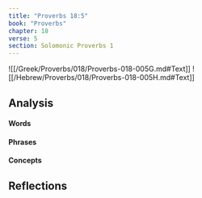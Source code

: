 ```yaml
---
title: "Proverbs 18:5"
book: "Proverbs"
chapter: 18
verse: 5
section: Solomonic Proverbs 1
---
```

![[/Greek/Proverbs/018/Proverbs-018-005G.md#Text]]
![[/Hebrew/Proverbs/018/Proverbs-018-005H.md#Text]]

## Analysis

#### Words

#### Phrases

#### Concepts

## Reflections
